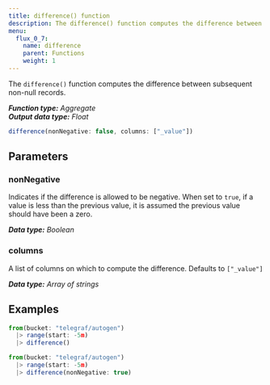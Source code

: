 ```yaml
---
title: difference() function
description: The difference() function computes the difference between subsequent non-null records.
menu:
  flux_0_7:
    name: difference
    parent: Functions
    weight: 1
---
```


The `difference()` function computes the difference between subsequent non-null records.

_**Function type:** Aggregate_  
_**Output data type:** Float_

```js
difference(nonNegative: false, columns: ["_value"])
```

## Parameters

### nonNegative
Indicates if the difference is allowed to be negative.
When set to `true`, if a value is less than the previous value, it is assumed the previous value should have been a zero.

_**Data type:** Boolean_

### columns
A list of columns on which to compute the difference.
Defaults to `["_value"]`

_**Data type:** Array of strings_

## Examples
```js
from(bucket: "telegraf/autogen")
  |> range(start: -5m)
  |> difference()
```
```js
from(bucket: "telegraf/autogen")
  |> range(start: -5m)
  |> difference(nonNegative: true)
```
